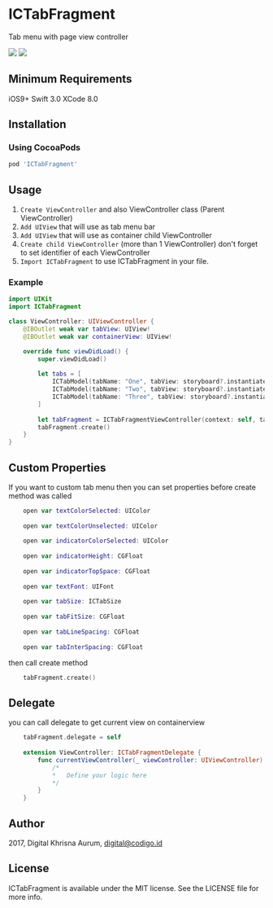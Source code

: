 # ICTabFragment
Tab menu with page view controller

![](https://github.com/ioscodigo/ICTabFragment/blob/master/Images/first.gif)
![](https://github.com/ioscodigo/ICTabFragment/blob/master/Images/second.gif)

## Minimum Requirements

iOS9+
Swift 3.0
XCode 8.0

## Installation

### Using CocoaPods

```ruby
pod 'ICTabFragment'
```

## Usage

1. `Create ViewController` and also ViewController class (Parent ViewController)
2. `Add UIView` that will use as tab menu bar
3. `Add UIView` that will use as container child ViewController
4. `Create child ViewController` (more than 1 ViewController) don't forget to set identifier of each ViewController
5. `Import ICTabFragment` to use ICTabFragment in your file.

### Example 

```swift
import UIKit
import ICTabFragment

class ViewController: UIViewController {
    @IBOutlet weak var tabView: UIView!
    @IBOutlet weak var containerView: UIView!

    override func viewDidLoad() {
        super.viewDidLoad()
        
        let tabs = [
            ICTabModel(tabName: "One", tabView: storyboard?.instantiateViewController(withIdentifier: "FirstViewController") as! FirstViewController),
            ICTabModel(tabName: "Two", tabView: storyboard?.instantiateViewController(withIdentifier: "SecondViewController") as! SecondViewController),
            ICTabModel(tabName: "Three", tabView: storyboard?.instantiateViewController(withIdentifier: "ThirdViewController") as! ThirdViewController)
        ]
        
        let tabFragment = ICTabFragmentViewController(context: self, tabs: tabs, tabView: viewTest, containerView: containerTest)
        tabFragment.create()
    }
}
```

## Custom Properties

If you want to custom tab menu then you can set properties before create method was called

```swift
    open var textColorSelected: UIColor
    
    open var textColorUnselected: UIColor
    
    open var indicatorColorSelected: UIColor
    
    open var indicatorHeight: CGFloat
    
    open var indicatorTopSpace: CGFloat
    
    open var textFont: UIFont
    
    open var tabSize: ICTabSize
    
    open var tabFitSize: CGFloat
    
    open var tabLineSpacing: CGFloat
    
    open var tabInterSpacing: CGFloat
```

then call create method
```swift
    tabFragment.create()
```

## Delegate
you can call delegate to get current view on containerview

```swift
    tabFragment.delegate = self
    
    extension ViewController: ICTabFragmentDelegate {
        func currentViewController(_ viewController: UIViewController) {
            /*
            *   Define your logic here
            */
        }
    }
```
## Author

2017, Digital Khrisna Aurum, digital@codigo.id

## License

ICTabFragment is available under the MIT license. See the LICENSE file for more info.
